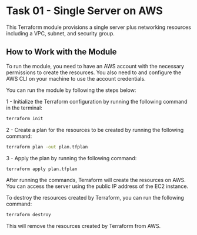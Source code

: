 # Task 01 - Single Server on AWS

This Terraform module provisions a single server plus networking resources including a VPC, subnet, and security group.

## How to Work with the Module

To run the module, you need to have an AWS account with the necessary permissions to create the resources. You also need
to
and configure the AWS CLI on your machine to use the account credentials.

You can run the module by following the steps below:

1 - Initialize the Terraform configuration by running the following command in the terminal:

```bash
terraform init
```

2 - Create a plan for the resources to be created by running the following command:

```bash
terraform plan -out plan.tfplan
```

3 - Apply the plan by running the following command:

```bash
terraform apply plan.tfplan
```

After running the commands, Terraform will create the resources on AWS. You can access the server using the public IP
address of the EC2 instance.

To destroy the resources created by Terraform, you can run the following command:

```bash
terraform destroy
```

This will remove the resources created by Terraform from AWS.

